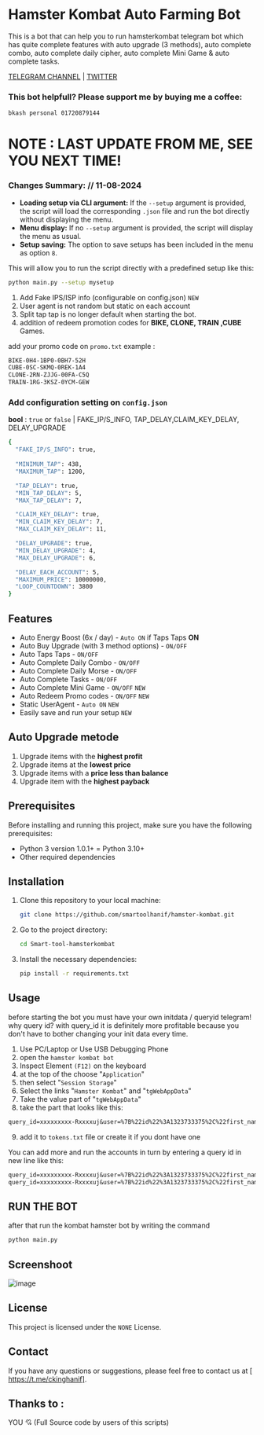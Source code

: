 # Hamster Kombat Auto Farming Bot 
This is a bot that can help you to run hamsterkombat telegram bot which has quite complete features with auto upgrade (3 methods), auto complete combo, auto complete daily cipher, auto complete Mini Game & auto complete tasks.

[TELEGRAM CHANNEL](https://t.me/smartoolhanif) | [TWITTER]()

### This bot helpfull?  Please support me by buying me a coffee: 
```
bkash personal 01720879144
```
NOTE : LAST UPDATE FROM ME, SEE YOU NEXT TIME!
===========================================================

### Changes Summary: // 11-08-2024
- **Loading setup via CLI argument:** If the `--setup` argument is provided, the script will load the corresponding `.json` file and run the bot directly without displaying the menu.
- **Menu display:** If no `--setup` argument is provided, the script will display the menu as usual.
- **Setup saving:** The option to save setups has been included in the menu as option `8`.

This will allow you to run the script directly with a predefined setup like this:

```bash
python main.py --setup mysetup
```

1. Add Fake IPS/ISP info (configurable on config.json) `NEW`
2. User agent is not random but static on each account
3. Split tap tap is no longer default when starting the bot.
4. addition of redeem promotion codes for **BIKE, CLONE, TRAIN ,CUBE** Games.

add your promo code on `promo.txt` example :
  ```bash
BIKE-0H4-1BP0-0BH7-52H
CUBE-0SC-SKMQ-0REK-1A4
CLONE-2RN-ZJJG-00FA-C5Q
TRAIN-1RG-3KSZ-0YCM-GEW
  ```


### Add configuration setting on `config.json` 

 **bool** : `true` or `false` | FAKE_IP/S_INFO, TAP_DELAY,CLAIM_KEY_DELAY, DELAY_UPGRADE  

  ```bash
{
    "FAKE_IP/S_INFO": true,
    
    "MINIMUM_TAP": 438,
    "MAXIMUM_TAP": 1200,

    "TAP_DELAY": true,
    "MIN_TAP_DELAY": 5,
    "MAX_TAP_DELAY": 7,

    "CLAIM_KEY_DELAY": true,
    "MIN_CLAIM_KEY_DELAY": 7,
    "MAX_CLAIM_KEY_DELAY": 11,

    "DELAY_UPGRADE": true,
    "MIN_DELAY_UPGRADE": 4,
    "MAX_DELAY_UPGRADE": 6,

    "DELAY_EACH_ACCOUNT": 5,
    "MAXIMUM_PRICE": 10000000,
    "LOOP_COUNTDOWN": 3800
}

  ```
## Features
- Auto Energy Boost (6x / day) - `Auto ON` if Taps Taps **ON**
- Auto Buy Upgrade (with 3 method options) - `ON/OFF`
- Auto Taps Taps - `ON/OFF`
- Auto Complete Daily Combo - `ON/OFF`
- Auto Complete Daily Morse - `ON/OFF`
- Auto Complete Tasks - `ON/OFF`
- Auto Complete Mini Game - `ON/OFF` `NEW`
- Auto Redeem Promo codes - `ON/OFF` `NEW`
- Static UserAgent - `Auto ON` `NEW`
- Easily save and run your setup `NEW`

##  Auto Upgrade metode
  1. Upgrade items with the **highest profit**
  2. Upgrade items at the **lowest price**
  3. Upgrade items with a **price less than balance**
  4. Upgrade item with the **highest payback**

## Prerequisites
Before installing and running this project, make sure you have the following prerequisites:
- Python 3 version 1.0.1+ = Python 3.10+
- Other required dependencies

## Installation
1. Clone this repository to your local machine:
    ```bash
    git clone https://github.com/smartoolhanif/hamster-kombat.git
    ```
2. Go to the project directory:
    ```bash
    cd Smart-tool-hamsterkombat
    ```
3. Install the necessary dependencies:
    ```bash
    pip install -r requirements.txt
    ```

## Usage
before starting the bot you must have your own initdata / queryid telegram! why query id? with query_id it is definitely more profitable because you don't have to bother changing your init data every time.

1. Use PC/Laptop or Use USB Debugging Phone
2. open the `hamster kombat bot`
3. Inspect Element `(F12)` on the keyboard
4. at the top of the choose "`Application`" 
5. then select "`Session Storage`" 
6. Select the links "`Hamster Kombat`" and "`tgWebAppData`"
7. Take the value part of "`tgWebAppData`"
8. take the part that looks like this: 

```txt 
query_id=xxxxxxxxx-Rxxxxuj&user=%7B%22id%22%3A1323733375%2C%22first_name%22%3A%22xxxx%22%2C%22last_name%22%3A%22%E7%9A%BF%20xxxxxx%22%2C%22username%22%3A%22xxxxx%22%2C%22language_code%22%3A%22id%22%2C%22allows_write_to_pm%22%3Atrue%7D&auth_date=xxxxx&hash=xxxxxxxxxxxxxxxxxxxxxxxxxxxxxxxxxxxxxxxxxxxxxxxxxxxxxxxxxxxxxx
```
9. add it to `tokens.txt` file or create it if you dont have one


You can add more and run the accounts in turn by entering a query id in new line like this:
```txt
query_id=xxxxxxxxx-Rxxxxuj&user=%7B%22id%22%3A1323733375%2C%22first_name%22%3A%22xxxx%22%2C%22last_name%22%3A%22%E7%9A%BF%20xxxxxx%22%2C%22username%22%3A%22xxxxx%22%2C%22language_code%22%3A%22id%22%2C%22allows_write_to_pm%22%3Atrue%7D&auth_date=xxxxx&hash=xxxxxxxxxxxxxxxxxxxxxxxxxxxxxxxxxxxxxxxxxxxxxxxxxxxxxxxxxxxxxx
query_id=xxxxxxxxx-Rxxxxuj&user=%7B%22id%22%3A1323733375%2C%22first_name%22%3A%22xxxx%22%2C%22last_name%22%3A%22%E7%9A%BF%20xxxxxx%22%2C%22username%22%3A%22xxxxx%22%2C%22language_code%22%3A%22id%22%2C%22allows_write_to_pm%22%3Atrue%7D&auth_date=xxxxx&hash=xxxxxxxxxxxxxxxxxxxxxxxxxxxxxxxxxxxxxxxxxxxxxxxxxxxxxxxxxxxxxx
```
## RUN THE BOT
after that run the kombat hamster bot by writing the command

```bash
python main.py
```

## Screenshoot
![image]()

## License
This project is licensed under the `NONE` License.

## Contact
If you have any questions or suggestions, please feel free to contact us at [ https://t.me/ckinghanif].

## Thanks to :

YOU 💘 (Full Source code by users of this scripts)



